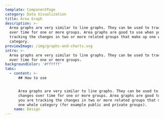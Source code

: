 ```yaml
---
template: ComponentPage
category: Data Visualization
title: Area Graph
description: >-
  Area graphs are very similar to line graphs. They can be used to track changes
  over time for one or more groups. Area graphs are good to use when you are
  tracking the changes in two or more related groups that make up one whole
  category.
previewImage: /img/graphs-and-charts.svg
intro: >-
  Area graphs are very similar to line graphs. They can be used to track changes
  over time for one or more groups. 
backgroundColor: '#ffffff'
tabs:
  - content: >-
      ## How to use


      Area graphs are very similar to line graphs. They can be used to track
      changes over time for one or more groups. Area graphs are good to use when
      you are tracking the changes in two or more related groups that make up
      one whole category (for example public and private groups).
    name: Design
---
```


